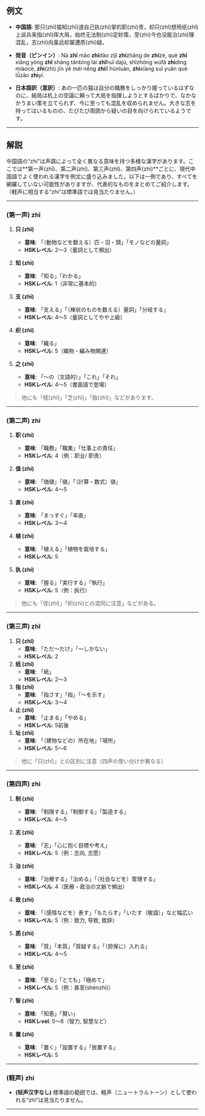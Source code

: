 ## 例文

* **中国語**:
  那只(zhī)猫知(zhī)道自己执(zhí)掌的职(zhí)责，却只(zhǐ)想用纸(zhǐ)上谈兵来指(zhǐ)挥大局，始终无法制(zhì)定妙策，至(zhì)今也没能治(zhì)理混乱，志(zhì)向虽远却屡遭质(zhì)疑。

* **発音（ピンイン）**:
  Nà **zhī** māo **zhī**dào zìjǐ **zhí**zhǎng de **zhí**zé,
  què **zhǐ** xiǎng yòng **zhǐ** shàng tánbīng lái **zhǐ**huī dàjú,
  shǐzhōng wúfǎ **zhì**dìng miàocè,
  **zhì**(zhì) jīn yě méi néng **zhì**lǐ hùnluàn,
  **zhì**xiàng suī yuǎn què lǚzāo **zhì**yí.


* **日本語訳（意訳）**:
  あの一匹の猫は自分の職務をしっかり握っているはずなのに、結局は机上の空論に頼って大局を指揮しようとするばかりで、なかなかうまい策を立てられず、今に至っても混乱を収められません。大きな志を持ってはいるものの、たびたび周囲から疑いの目を向けられているようです。

---

## 解説

中国語の“zhi”は声調によって全く異なる意味を持つ多様な漢字があります。ここでは**第一声(zhī)、第二声(zhí)、第三声(zhǐ)、第四声(zhì)**ごとに、現代中国語でよく使われる漢字を例文に盛り込みました。以下は一例であり、すべてを網羅していない可能性がありますが、代表的なものをまとめてご紹介します。（軽声に相当する“zhi”は標準語では見当たりません。）

---

### (第一声) zhī

1. **只 (zhī)**
   - **意味**: 「（動物などを数える）匹・羽・頭」「モノなどの量詞」
   - **HSKレベル**: 2〜3（量詞として頻出）

2. **知 (zhī)**
   - **意味**: 「知る」「わかる」
   - **HSKレベル**: 1（非常に基本的）

3. **支 (zhī)**
   - **意味**: 「支える」「（棒状のものを数える）量詞」「分岐する」
   - **HSKレベル**: 4〜5（量詞としてやや上級）

4. **织 (zhī)**
   - **意味**: 「織る」
   - **HSKレベル**: 5（織物・編み物関連）

5. **之 (zhī)**
   - **意味**: 「〜の（文語的）」「これ」「それ」
   - **HSKレベル**: 4〜5（書面語で登場）

> 他にも「枝(zhī)」「芝(zhī)」「脂(zhī)」などがあります。

---

### (第二声) zhí

1. **职 (zhí)**
   - **意味**: 「職務」「職業」「仕事上の責任」
   - **HSKレベル**: 4（例：职业/ 职责）

2. **值 (zhí)**
   - **意味**: 「価値」「値」「（計算・数式）値」
   - **HSKレベル**: 4〜5

3. **直 (zhí)**
   - **意味**: 「まっすぐ」「率直」
   - **HSKレベル**: 3〜4

4. **植 (zhí)**
   - **意味**: 「植える」「植物を栽培する」
   - **HSKレベル**: 5

5. **执 (zhí)**
   - **意味**: 「握る」「実行する」「執行」
   - **HSKレベル**: 5（例：执行）

> 他にも「侄(zhí)」「帜(zhì)との混同に注意」などがある。

---

### (第三声) zhǐ

1. **只 (zhǐ)**
   - **意味**: 「ただ〜だけ」「〜しかない」
   - **HSKレベル**: 2
2. **纸 (zhǐ)**
   - **意味**: 「紙」
   - **HSKレベル**: 2〜3
3. **指 (zhǐ)**
   - **意味**: 「指さす」「指」「〜を示す」
   - **HSKレベル**: 3〜4
4. **止 (zhǐ)**
   - **意味**: 「止まる」「やめる」
   - **HSKレベル**: 5前後
5. **址 (zhǐ)**
   - **意味**: 「（建物などの）所在地」「場所」
   - **HSKレベル**: 5〜6

> 他に「只(zhī)」との区別に注意（四声の使い分けが異なる）

---

### (第四声) zhì

1. **制 (zhì)**
   - **意味**: 「制限する」「制御する」「製造する」
   - **HSKレベル**: 4〜5

2. **志 (zhì)**
   - **意味**: 「志」「心に抱く目標や考え」
   - **HSKレベル**: 5（例：志向, 志愿）

3. **治 (zhì)**
   - **意味**: 「治療する」「治める」「（社会などを）管理する」
   - **HSKレベル**: 4（医療・政治の文脈で頻出）

4. **致 (zhì)**
   - **意味**: 「（感情などを）表す」「もたらす」「いたす（敬語）」など幅広い
   - **HSKレベル**: 5（例：致力, 导致, 致辞）

5. **质 (zhì)**
   - **意味**: 「質」「本質」「質疑する」「（担保に）入れる」
   - **HSKレベル**: 4〜5

6. **至 (zhì)**
   - **意味**: 「至る」「とても」「極めて」
   - **HSKレベル**: 5（例：甚至(shènzhì)）

7. **智 (zhì)**
   - **意味**: 「知恵」「賢い」
   - **HSKレvel**: 5〜6（智力, 智慧など）

8. **置 (zhì)**
   - **意味**: 「置く」「設置する」「放置する」
   - **HSKレベル**: 5

---

### (軽声) zhi
- **(轻声汉字なし)**
  標準語の範囲では、軽声（ニュートラルトーン）として使われる“zhi”は見当たりません。

---
